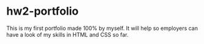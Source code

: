 # hw2-portfolio
This is my first portfolio made 100% by myself.  It will help so employers can have a look of my skills in HTML and CSS so far. 
